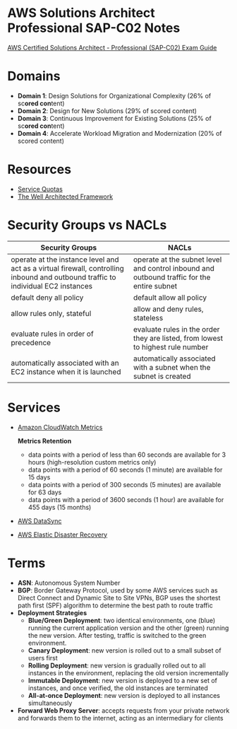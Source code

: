 # AWS Solutions Architect Professional SAP-C02 Notes

[AWS Certified Solutions Architect - Professional (SAP-C02) Exam Guide](https://d1.awsstatic.com/training-and-certification/docs-sa-pro/AWS-Certified-Solutions-Architect-Professional_Exam-Guide.pdf)

# Domains
- **Domain 1**: Design Solutions for Organizational Complexity (26% of
sc**ored con**tent)
- **Domain 2**: Design for New Solutions (29% of scored content)
- **Domain 3**: Continuous Improvement for Existing Solutions (25% of
sc**ored con**tent)
- **Domain 4**: Accelerate Workload Migration and Modernization (20% of
scored content)

# Resources
- [Service Quotas](https://docs.aws.amazon.com/general/latest/gr/aws-service-information.html)
- [The Well Architected Framework](https://docs.aws.amazon.com/wellarchitected/latest/framework/welcome.html)

# Security Groups vs NACLs

| Security Groups                                                                                                                   | NACLs                                                                                      |
| --------------------------------------------------------------------------------------------------------------------------------- | ------------------------------------------------------------------------------------------ |
| operate at the instance level and act as a virtual firewall, controlling inbound and outbound traffic to individual EC2 instances | operate at the subnet level and control inbound and outbound traffic for the entire subnet |
| default deny all policy                                                                                                           | default allow all policy                                                                   |
| allow rules only, stateful                                                                                                        | allow and deny rules, stateless                                                            |
| evaluate rules in order of precedence                                                                                             | evaluate rules in the order they are listed, from lowest to highest rule number            |
| automatically associated with an EC2 instance when it is launched                                                                 | automatically associated with a subnet when the subnet is created                          |

# Services
- [Amazon CloudWatch Metrics](https://docs.aws.amazon.com/AmazonCloudWatch/latest/monitoring/cloudwatch_concepts.html)
    
    **Metrics Retention**
    - data points with a period of less than 60 seconds are available for 3 hours (high-resolution custom metrics only)
    - data points with a period of 60 seconds (1 minute) are available for 15 days
    - data points with a period of 300 seconds (5 minutes) are available for 63 days
    - data points with a period of 3600 seconds (1 hour) are available for 455 days (15 months)

- [AWS DataSync](https://aws.amazon.com/datasync/)
- [AWS Elastic Disaster Recovery](https://aws.amazon.com/disaster-recovery/)

# Terms
- **ASN**: Autonomous System Number
- **BGP**: Border Gateway Protocol, used by some AWS services such as Direct Connect and Dynamic Site to Site VPNs, BGP uses the shortest path first (SPF) algorithm to determine the best path to route traffic
- **Deployment Strategies**
    - **Blue/Green Deployment**: two identical environments, one (blue) running the current application version and the other (green) running the new version. After testing, traffic is switched to the green environment.
    - **Canary Deployment**: new version is rolled out to a small subset of users first
    - **Rolling Deployment**: new version is gradually rolled out to all instances in the environment, replacing the old version incrementally
    - **Immutable Deployment**: new version is deployed to a new set of instances, and once verified, the old instances are terminated
    - **All-at-once Deployment**: new version is deployed to all instances simultaneously
- **Forward Web Proxy Server**: accepts requests from your private network and forwards them to the internet, acting as an intermediary for clients
